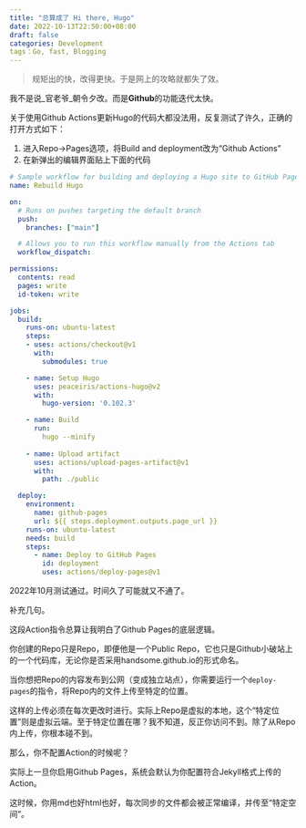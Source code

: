 ```yaml
---
title: "总算成了 Hi there, Hugo"
date: 2022-10-13T22:50:00+08:00
draft: false
categories: Development
tags：Go, fast, Blogging
---
```


> 规矩出的快，改得更快。于是网上的攻略就都失了效。

我不是说_官老爷_朝令夕改。而是**Github**的功能迭代太快。

关于使用Github Actions更新Hugo的代码大都没法用，反复测试了许久，正确的打开方式如下：

1. 进入Repo->Pages选项，将Build and deployment改为“Github Actions”
2. 在新弹出的编辑界面贴上下面的代码

```yml
# Sample workflow for building and deploying a Hugo site to GitHub Pages
name: Rebuild Hugo

on:
  # Runs on pushes targeting the default branch
  push:
    branches: ["main"]

  # Allows you to run this workflow manually from the Actions tab
  workflow_dispatch:

permissions:
  contents: read
  pages: write
  id-token: write

jobs:
  build:
    runs-on: ubuntu-latest
    steps:
    - uses: actions/checkout@v1
      with:
        submodules: true

    - name: Setup Hugo
      uses: peaceiris/actions-hugo@v2
      with:
        hugo-version: '0.102.3'

    - name: Build
      run:
        hugo --minify
        
    - name: Upload artifact
      uses: actions/upload-pages-artifact@v1
      with:
        path: ./public

  deploy:
    environment:
      name: github-pages
      url: ${{ steps.deployment.outputs.page_url }}
    runs-on: ubuntu-latest
    needs: build
    steps:
      - name: Deploy to GitHub Pages
        id: deployment
        uses: actions/deploy-pages@v1
```

2022年10月测试通过。时间久了可能就又不通了。

补充几句。

这段Action指令总算让我明白了Github Pages的底层逻辑。

你创建的Repo只是Repo，即便他是一个Public Repo，它也只是Github小破站上的一个代码库，无论你是否采用handsome.github.io的形式命名。

当你想把Repo的内容发布到公网（变成独立站点），你需要运行一个`deploy-pages`的指令，将Repo内的文件上传至特定的位置。

这样的上传必须在每次更改时进行。实际上Repo是虚拟的本地，这个“特定位置”则是虚拟云端。至于特定位置在哪？我不知道，反正你访问不到。除了从Repo内上传，你根本碰不到。

那么，你不配置Action的时候呢？

实际上一旦你启用Github Pages，系统会默认为你配置符合Jekyll格式上传的Action。

这时候，你用md也好html也好，每次同步的文件都会被正常编译，并传至“特定空间”。

